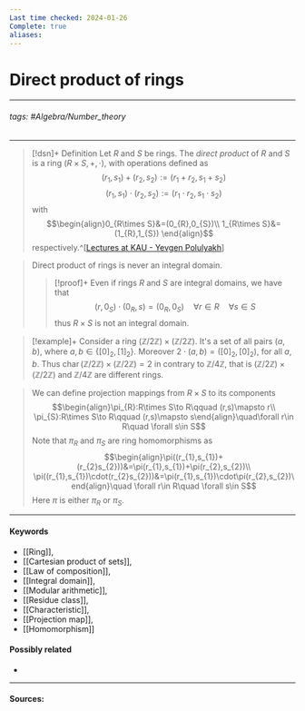 ```yaml
---
Last time checked: 2024-01-26
Complete: true
aliases:
---
```

# Direct product of rings
***
###### tags: #Algebra/Number_theory 
***
>[!dsn]+ Definition
>Let $R$ and $S$ be rings. The *direct product* of $R$ and $S$ is a ring $(R\times S,+,\cdot)$, with operations defined as
>$$(r_{1},s_{1})+(r_{2},s_{2}):=(r_{1}+r_{2},s_{1}+s_{2})$$
>$$(r_{1},s_{1})\cdot(r_{2},s_{2}):=(r_{1}\cdot r_{2},s_{1}\cdot s_{2})$$
>with 
>$$\begin{align}0_{R\times S}&=(0_{R},0_{S})\\ 1_{R\times S}&=(1_{R},1_{S})  \end{align}$$
>respectively.^[[Lectures at KAU - Yevgen Polulyakh](https://drive.google.com/drive/folders/1OBF4iFXhiyJQ2lVaDTRnDEnyDf6hImIg)]

>Direct product of rings is never an integral domain.
>>[!proof]+
>>Even if rings $R$ and $S$ are integral domains, we have that
>>$$(r,0_{S})\cdot(0_{R},s)=(0_{R},0_{S})\quad \forall r\in R\quad\forall s\in S$$
>>thus $R\times S$ is not an integral domain.

>[!example]+ 
>Consider a ring $(\mathbb{Z}/2\mathbb{Z})\times(\mathbb{Z}/2\mathbb{Z})$. It's a set of all pairs $(a,b)$, where $a,b\in\{[0]_{2},[1]_{2} \}$.
>Moreover $2\cdot (a,b)=([0]_{2},[0]_{2})$, for all $a,b$. Thus $\operatorname{char}(\mathbb{Z}/2\mathbb{Z})\times(\mathbb{Z}/2\mathbb{Z})=2$ in contrary to $\mathbb{Z}/4\mathbb{Z}$, that is $(\mathbb{Z}/2\mathbb{Z})\times(\mathbb{Z}/2\mathbb{Z})$ and $\mathbb{Z}/4\mathbb{Z}$ are different rings.

>We can define projection mappings from $R\times S$ to its components
>$$\begin{align}\pi_{R}:R\times S\to R\qquad  (r,s)\mapsto r\\ \pi_{S}:R\times S\to R\qquad  (r,s)\mapsto s\end{align}\quad\forall r\in R\quad \forall s\in S$$
>Note that $\pi_{R}$ and $\pi_{S}$ are ring homomorphisms as
>$$\begin{align}\pi((r_{1},s_{1})+(r_{2}s_{2}))&=\pi(r_{1},s_{1})+\pi(r_{2},s_{2})\\ \pi((r_{1},s_{1})\cdot(r_{2}s_{2}))&=\pi(r_{1},s_{1})\cdot\pi(r_{2},s_{2})\end{align}\quad \forall r\in R\quad \forall s\in S$$
>Here $\pi$ is either $\pi_{R}$ or $\pi_{S}$.
***
#### Keywords
- [[Ring]],
- [[Cartesian product of sets]],
- [[Law of composition]],
- [[Integral domain]],
- [[Modular arithmetic]],
- [[Residue class]],
- [[Characteristic]],
- [[Projection map]],
- [[Homomorphism]]
#### Possibly related
- 
***
#### Sources: